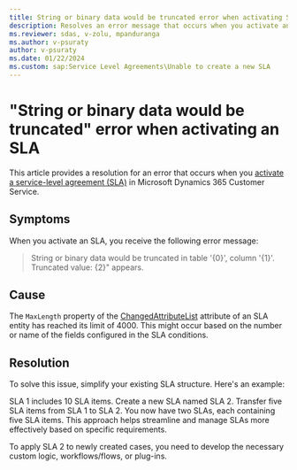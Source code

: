```yaml
---
title: String or binary data would be truncated error when activating SLA
description: Resolves an error message that occurs when you activate an SLA in Microsoft Dynamics 365 Customer Service.
ms.reviewer: sdas, v-zolu, mpanduranga
ms.author: v-psuraty
author: v-psuraty
ms.date: 01/22/2024
ms.custom: sap:Service Level Agreements\Unable to create a new SLA
---
```

# "String or binary data would be truncated" error when activating an SLA

This article provides a resolution for an error that occurs when you [activate a service-level agreement (SLA)](/dynamics365/customer-service/administer/define-service-level-agreements?tabs=customerserviceadmincenter#configure-actions-for-the-sla-item) in Microsoft Dynamics 365 Customer Service.

## Symptoms

When you activate an SLA, you receive the following error message:

> String or binary data would be truncated in table '{0}', column '{1}'. Truncated value: {2}" appears.

## Cause

The `MaxLength` property of the [ChangedAttributeList](/power-apps/developer/data-platform/reference/entities/slaitem#BKMK_ChangedAttributeList) attribute of an SLA entity has reached its limit of 4000. This might occur based on the number or name of the fields configured in the SLA conditions.

## Resolution

To solve this issue, simplify your existing SLA structure. Here's an example:

SLA 1 includes 10 SLA items. Create a new SLA named SLA 2. Transfer five SLA items from SLA 1 to SLA 2. You now have two SLAs, each containing five SLA items. This approach helps streamline and manage SLAs more effectively based on specific requirements.

To apply SLA 2 to newly created cases, you need to develop the necessary custom logic, workflows/flows, or plug-ins.
